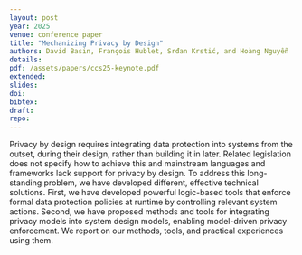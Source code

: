 ```yaml
---
layout: post
year: 2025
venue: conference paper
title: "Mechanizing Privacy by Design"
authors: David Basin, François Hublet, Srđan Krstić, and Hoàng Nguyễn 
details:
pdf: /assets/papers/ccs25-keynote.pdf
extended:
slides:
doi: 
bibtex: 
draft:
repo: 
---
```


Privacy by design requires integrating data protection into systems from the outset, during their
design, rather than building it in later. Related legislation does not specify how to achieve this
and mainstream languages and frameworks lack support for privacy by design. To address this
long-standing problem, we have developed different, effective technical solutions. First, we have
developed powerful logic-based tools that enforce formal data protection policies at runtime by
controlling relevant system actions. Second, we have proposed methods and tools for integrating
privacy models into system design models, enabling model-driven privacy enforcement. We report on
our methods, tools, and practical experiences using them.